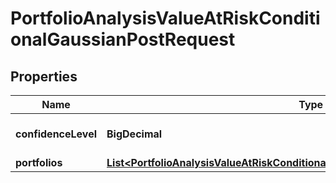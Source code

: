 

# PortfolioAnalysisValueAtRiskConditionalGaussianPostRequest


## Properties

| Name | Type | Description | Notes |
|------------ | ------------- | ------------- | -------------|
|**confidenceLevel** | **BigDecimal** | The confidence level |  [optional] |
|**portfolios** | [**List&lt;PortfolioAnalysisValueAtRiskConditionalGaussianPostRequestPortfoliosInner&gt;**](PortfolioAnalysisValueAtRiskConditionalGaussianPostRequestPortfoliosInner.md) |  |  |



